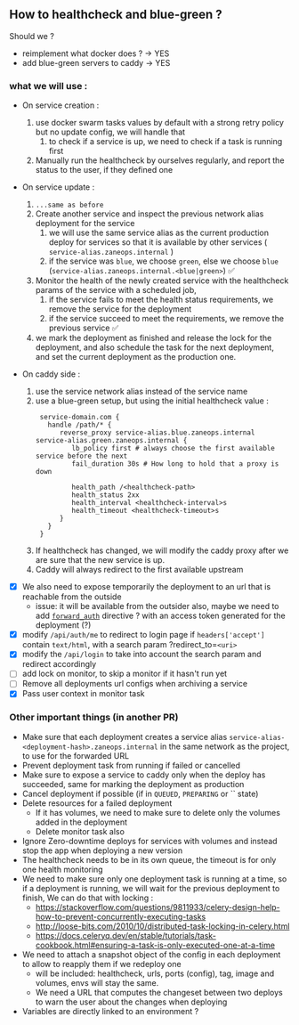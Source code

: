 ## How to healthcheck and blue-green ?

Should we ?

- reimplement what docker does ? -> YES
- add blue-green servers to caddy -> YES

### what we will use :

- On service creation :
    1. use docker swarm tasks values by default with a strong retry policy but no update config, we will handle that
        1. to check if a service is up, we need to check if a task is running first
    2. Manually run the healthcheck by ourselves regularly, and report the status to the user, if they defined one

- On service update :
    1. `...same as before`
    2. Create another service and inspect the previous network alias deployment for the service
        1. we will use the same service alias as the current production deploy for services so that it is available by
           other services ( `service-alias.zaneops.internal` )
        2. if the service was `blue`, we choose `green`, else we
           choose `blue` (`service-alias.zaneops.internal.<blue|green>`) ✅
    3. Monitor the health of the newly created service with the healthcheck params of the service
       with a scheduled job,
        1. if the service fails to meet the health status requirements, we remove the service for the
           deployment
        2. if the service succeed to meet the requirements, we remove the previous service ✅
    4. we mark the deployment as finished and release the lock for the deployment,
       and also schedule the task for the next deployment, and set the current deployment as the production one.

- On caddy side :
    1. use the service network alias instead of the service name
    2. use a blue-green setup, but using the initial healthcheck value :
       ```shell
        service-domain.com {
          handle /path/* {
             reverse_proxy service-alias.blue.zaneops.internal service-alias.green.zaneops.internal {
                lb_policy first # always choose the first available service before the next
                fail_duration 30s # How long to hold that a proxy is down

                health_path /<healthcheck-path>
                health_status 2xx
                health_interval <healthcheck-interval>s
                health_timeout <healthcheck-timeout>s
             }
          }
        }
       ```
    3. If healthcheck has changed, we will modify the caddy proxy after we are sure that the new service is up.
    4. Caddy will always redirect to the first available upstream

- [x] We also need to expose temporarily the deployment to an url that is reachable from the outside
    - issue: it will be available from the outsider also, maybe we need to add
      [`forward_auth`](https://caddyserver.com/docs/caddyfile/directives/forward_auth) directive ?
      with an access token generated for the deployment (?)
- [x] modify `/api/auth/me` to redirect to login page if `headers['accept']` contain `text/html`, with a search param
  ?redirect_to=`<uri>`
- [x] modify the `/api/login` to take into account the search param and redirect accordingly
- [ ] add lock on monitor, to skip a monitor if it hasn't run yet
- [ ] Remove all deployments url configs when archiving a service
- [x] Pass user context in monitor task

### Other important things (in another PR)

- Make sure that each deployment creates a service alias `service-alias-<deployment-hash>.zaneops.internal`
  in the same network as the project, to use for the forwarded URL
- Prevent deployment task from running if failed or cancelled
- Make sure to expose a service to caddy only when the deploy has succeeded, same for marking the deployment as
  production
- Cancel deployment if possible (if in `QUEUED`, `PREPARING` or `` state)
- Delete resources for a failed deployment
    - If it has volumes, we need to make sure to delete only the volumes added in the deployment
    - Delete monitor task also
- Ignore Zero-downtime deploys for services with volumes and instead stop the app when deploying a new version
- The healthcheck needs to be in its own queue, the timeout is for only one health monitoring
- We need to make sure only one deployment task is running at a time, so if a deployment is running,
  we will wait for the previous deployment to finish, We can do that with locking :
    - https://stackoverflow.com/questions/9811933/celery-design-help-how-to-prevent-concurrently-executing-tasks
    - http://loose-bits.com/2010/10/distributed-task-locking-in-celery.html
    - https://docs.celeryq.dev/en/stable/tutorials/task-cookbook.html#ensuring-a-task-is-only-executed-one-at-a-time
- We need to attach a snapshot object of the config in each deployment to allow to reapply them if we redeploy
  one
    - will be included: healthcheck, urls, ports (config), tag, image and volumes, envs will stay the same.
    - We need a URL that computes the changeset between two deploys to warn the user about the changes when deploying
- Variables are directly linked to an environment ?